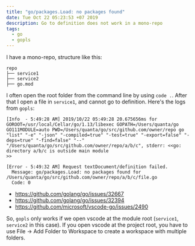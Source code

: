 ```yaml
---
title: "go/packages.Load: no packages found"
date: Tue Oct 22 05:23:53 +07 2019
description: Go to definition does not work in a mono-repo
tags:
  - go
  - gopls
---
```

I have a mono-repo, structure like this:

```
repo
├── service1
├── service2
├── go.mod
```

I often open the root folder from the command line by using `code .`. After that I open a file in `service1`, and cannot go to definition. Here's the logs from `gopls`:

```
[Info  - 5:49:28 AM] 2019/10/22 05:49:28 20.675656ms for GOROOT=/usr/local/Cellar/go/1.13/libexec GOPATH=/Users/quanta/go GO111MODULE=auto PWD=/Users/quanta/go/src/github.com/owner/repo go "list" "-e" "-json" "-compiled=true" "-test=true" "-export=false" "-deps=true" "-find=false" "--" "/Users/quanta/go/src/github.com/owner/repo/a/b/c", stderr: <<go: directory a/b/c is outside main module
>>

[Error - 5:49:32 AM] Request textDocument/definition failed.
  Message: go/packages.Load: no packages found for /Users/quanta/go/src/github.com/owner/repo/a/b/c/file.go
  Code: 0 
```

- https://github.com/golang/go/issues/32667
- https://github.com/golang/go/issues/32394
- https://github.com/microsoft/vscode-go/issues/2490

So, `gopls` only works if we open vscode at the module root (`service1`, `service2` in this case). If you open vscode at the project root, you have to use File -> Add Folder to Workspace to create a workspace with multiple folders.
